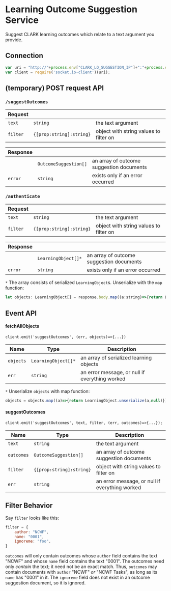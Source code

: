 # Learning Outcome Suggestion Service

Suggest CLARK learning outcomes which relate to a text argument you provide.

## Connection

```javascript
var uri = "http://"+process.env["CLARK_LO_SUGGESTION_IP"]+":"+process.env["CLARK_LO_SUGGESTION_PORT"];
var client = require('socket.io-client')(uri);
```

## (temporary) POST request API

### `/suggestOutcomes`
Request | []() | []()
---|---|---
`text`|`string`|the text argument
`filter`|`{[prop:string]:string}`|object with string values to filter on

Response| []() | []()
---|---|---
[]()|`OutcomeSuggestion[]`|an array of outcome suggestion documents
`error`|`string`|exists only if an error occurred

### `/authenticate`
Request | []() | []()
---|---|---
`text`|`string`|the text argument
`filter`|`{[prop:string]:string}`|object with string values to filter on

Response| []() | []()
---|---|---
[]()|`LearningObject[]*`|an array of outcome suggestion documents
`error`|`string`|exists only if an error occurred

`*` The array consists of serialized `LearningObject`s. Unserialize with the `map` function:
```javascript
let objects: LearningObject[] = response.body.map((a:string)=>{return LearningObject.unserialize(a,null)});
```

## Event API

#### fetchAllObjects
`client.emit('suggestOutcomes', (err, objects)=>{...})`

Name | Type | Description
---|---|---
`objects`|`LearningObject[]*`|an array of serialized learning objects
`err`|`string`|an error message, or null if everything worked

`*` Unserialize `objects` with map function:
```javascript
objects = objects.map((a)=>{return LearningObject.unserialize(a,null)});
```

#### suggestOutcomes
`client.emit('suggestOutcomes', text, filter, (err, outcomes)=>{...});`

Name | Type | Description
---|---|---
`text`|`string`|the text argument
`outcomes`|`OutcomeSuggestion[]`|an array of outcome suggestion documents
`filter`|`{[prop:string]:string}`|object with string values to filter on
`err`|`string`|an error message, or null if everything worked

## Filter Behavior
Say `filter` looks like this:
```javascript
filter = {
    author: "NCWF",
    name: "0001",
    ignoreme: "foo",
}
```
`outcomes` will only contain outcomes whose `author` field contains the text "NCWF" and whose `name` field contains the text "0001". The outcomes need only _contain_ the text; it need not be an exact match. Thus, `outcomes` may contain documents with `author` "NCWF" _or_ "NCWF Tasks", as long as its `name` has "0001" in it. The `ignoreme` field does not exist in an outcome suggestion document, so it is ignored.